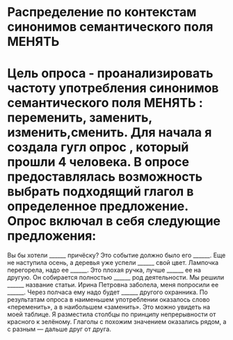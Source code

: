 # Распределение по контекстам синонимов семантического поля МЕНЯТЬ
Цель опроса - проанализировать частоту употребления синонимов семантического поля МЕНЯТЬ : переменить, заменить, изменить,сменить. Для начала я создала гугл опрос , который прошли 4 человека. В опросе предоставлялась возможность выбрать подходящий глагол в определенное предложение. 
Опрос включал в себя следующие предложения:
===========================================
Вы бы хотели ______ причёску?
Это событие должно было его ______.
Еще не наступила осень, а деревья уже успели ______ свой цвет.
Лампочка перегорела, надо ее ______.
Это плохая ручка, лучше ______ ее на другую.
Он собирается полностью ______ род деятельности.
Мы решили ______ название статьи.
Ирина Петровна заболела, меня попросили ее ______.
Через полчаса ему надо будет ______ другого охранника.
По результатам опроса в наименьшем употреблении оказалось слово «переменить», а в наибольшем «заменить». Это можно увидеть на моей таблице. Я разместила столбцы по принципу непрерывности от красного к зелёному. Глаголы с похожим значением оказались рядом, а с разным — дальше друг от друга.
